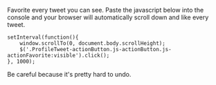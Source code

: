 Favorite every tweet you can see. Paste the javascript below into the console and your browser will automatically scroll down and like every tweet.

```
setInterval(function(){
    window.scrollTo(0, document.body.scrollHeight);
    $('.ProfileTweet-actionButton.js-actionButton.js-actionFavorite:visible').click();
}, 1000);
```

Be careful because it's pretty hard to undo.
